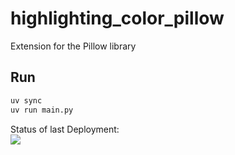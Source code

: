 # highlighting_color_pillow
Extension for the Pillow library


## Run

```bash
uv sync
uv run main.py
```



Status of last Deployment:<br>
<img src="https://github.com/dessanhemrayev/highlighting_color_pillow/workflows/Extended_pillow_package/badge.svg?branch=main"><br>
